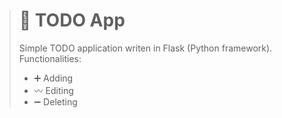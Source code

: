 > # 📝 TODO App
> 
> Simple TODO application writen in Flask (Python framework).  
> Functionalities:  
> - ➕ Adding
> - 〰️ Editing
> - ➖ Deleting
